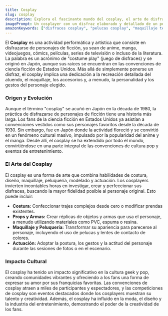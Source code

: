 ```yaml
---
title: Cosplay
slug: cosplay
description: Explora el fascinante mundo del cosplay, el arte de disfrazarse de personajes de ficción, y su impacto en la cultura geek y pop.
imagePrompt: Un cosplayer con un disfraz elaborado y detallado de un personaje de fantasía o ciencia ficción, posando en un entorno que evoca el universo del personaje, con iluminación dramática.
amazonKeywords: ["disfraces cosplay", "pelucas cosplay", "maquillaje teatral", "accesorios de personajes", "telas para disfraces"]
---
```


El **Cosplay** es una actividad performática y artística que consiste en disfrazarse de personajes de ficción, ya sean de anime, manga, videojuegos, cómics, películas, series de televisión o incluso de la literatura. La palabra es un acrónimo de "costume play" (juego de disfraces) y se originó en Japón, aunque sus raíces se encuentran en las convenciones de ciencia ficción de Estados Unidos. Más allá de simplemente ponerse un disfraz, el cosplay implica una dedicación a la recreación detallada del atuendo, el maquillaje, los accesorios y, a menudo, la personalidad y los gestos del personaje elegido.

### Origen y Evolución

Aunque el término "cosplay" se acuñó en Japón en la década de 1980, la práctica de disfrazarse de personajes de ficción tiene una historia más larga. Los fans de la ciencia ficción en Estados Unidos ya asistían a convenciones vestidos como sus personajes favoritos desde la década de 1930. Sin embargo, fue en Japón donde la actividad floreció y se convirtió en un fenómeno cultural masivo, impulsado por la popularidad del anime y el manga. Desde allí, el cosplay se ha extendido por todo el mundo, convirtiéndose en una parte integral de las convenciones de cultura pop y eventos de entretenimiento.

### El Arte del Cosplay

El cosplay es una forma de arte que combina habilidades de costura, diseño, maquillaje, peluquería, modelado y actuación. Los cosplayers invierten incontables horas en investigar, crear y perfeccionar sus disfraces, buscando la mayor fidelidad posible al personaje original. Esto puede incluir:

*   **Costura:** Confeccionar trajes complejos desde cero o modificar prendas existentes.
*   **Props y Armas:** Crear réplicas de objetos y armas que usa el personaje, a menudo utilizando materiales como PVC, espuma o resina.
*   **Maquillaje y Peluquería:** Transformar su apariencia para parecerse al personaje, incluyendo el uso de pelucas y lentes de contacto de colores.
*   **Actuación:** Adoptar la postura, los gestos y la actitud del personaje durante las sesiones de fotos o en el escenario.

### Impacto Cultural

El cosplay ha tenido un impacto significativo en la cultura geek y pop, creando comunidades vibrantes y ofreciendo a los fans una forma de expresar su amor por sus franquicias favoritas. Las convenciones de cosplay atraen a miles de participantes y espectadores, y las competiciones de cosplay son eventos destacados donde los cosplayers muestran su talento y creatividad. Además, el cosplay ha influido en la moda, el diseño y la industria del entretenimiento, demostrando el poder de la creatividad de los fans.
